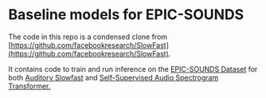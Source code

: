 # Baseline models for EPIC-SOUNDS

The code in this repo is a condensed clone from [https://github.com/facebookresearch/SlowFast](https://github.com/facebookresearch/SlowFast).

It contains code to train and run inference on the [EPIC-SOUNDS Dataset](https://epic-kitchens.github.io/epic-sounds/) for both [Auditory Slowfast](https://github.com/ekazakos/auditory-slow-fast) and [Self-Supervised Audio Spectrogram Transformer.](https://github.com/YuanGongND/ssast)